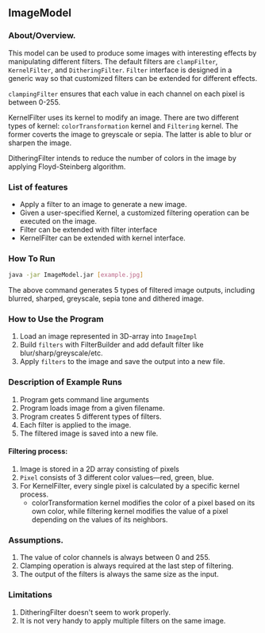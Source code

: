 ## ImageModel
### About/Overview.
This model can be used to produce some images with interesting effects by manipulating different filters. The default filters are `clampFilter`, `KernelFilter`, and `DitheringFilter`.  `Filter` interface is designed in a generic way so that customized filters can be extended for different effects. 

`clampingFilter` ensures that each value in each channel on each pixel is between 0-255. 

KernelFilter uses its kernel to modify an image. There are two different types of kernel: `colorTransformation` kernel and `Filtering` kernel. The former coverts the image to greyscale or sepia. The latter is able to blur or sharpen the image.  

DitheringFilter intends to reduce the number of colors in the image by applying Floyd-Steinberg algorithm.  
### List of features
- Apply a filter to an image to generate a new image.
- Given a user-specified Kernel, a customized filtering operation can be executed on the image.
- Filter can be extended with filter interface
- KernelFilter can be extended with kernel interface.
### How To Run
```bash
java -jar ImageModel.jar [example.jpg]
```
The above command generates 5 types of filtered image outputs, including blurred, sharped, greyscale, sepia tone and dithered image.
### How to Use the Program
1. Load an image represented in 3D-array into `ImageImpl`
2. Build `filters` with FilterBuilder and add default filter like blur/sharp/greyscale/etc. 
3. Apply `filters` to the image and save the output into a new file.
### Description of Example Runs
1. Program gets command line arguments
2. Program loads image from a given filename.
3. Program creates 5 different types of filters.
4. Each filter is applied to the image.
5. The filtered image is saved into a new file.
#### Filtering process:
1. Image is stored in a 2D array consisting of pixels
2. `Pixel` consists of 3 different color values—red, green, blue.
3. For KernelFilter, every single pixel is calculated by a specific kernel process.
	- colorTransformation kernel modifies the color of a pixel based on its own color, while filtering kernel modifies the value of a pixel depending on the values of its neighbors.  
### Assumptions.
1. The value of color channels is always between 0 and 255.
2. Clamping operation is always required at the last step of filtering.
3. The output of the filters is always the same size as the input.
### Limitations
1. DitheringFilter doesn't seem to work properly.
2. It is not very handy to apply multiple filters on the same image.
